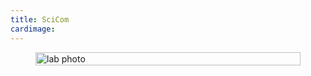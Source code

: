 ```yaml
---
title: SciCom
cardimage:
---
```

<figure style="display:grid;place-items:center;">
    <img src='/img/scicom-banner.png' sizes='30vw' alt='lab photo' style='width:100%;height:auto'/>
</figure>
